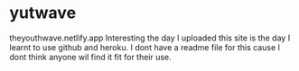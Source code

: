 # yutwave
theyouthwave.netlify.app Interesting the day I uploaded this site is the day I learnt to use github and heroku. 
I dont have a readme file for this cause I dont think anyone wil find it fit for their use. 

